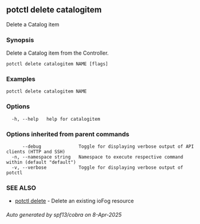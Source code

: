 ## potctl delete catalogitem

Delete a Catalog item

### Synopsis

Delete a Catalog item from the Controller.

```
potctl delete catalogitem NAME [flags]
```

### Examples

```
potctl delete catalogitem NAME
```

### Options

```
  -h, --help   help for catalogitem
```

### Options inherited from parent commands

```
      --debug              Toggle for displaying verbose output of API clients (HTTP and SSH)
  -n, --namespace string   Namespace to execute respective command within (default "default")
  -v, --verbose            Toggle for displaying verbose output of potctl
```

### SEE ALSO

* [potctl delete](potctl_delete.md)	 - Delete an existing ioFog resource

###### Auto generated by spf13/cobra on 8-Apr-2025
